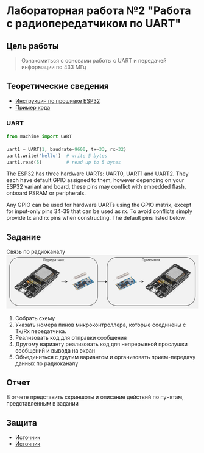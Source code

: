 # Лабораторная работа №2 "Работа с радиопередатчиком по UART"

## Цель работы
> Ознакомиться с основами работы с UART и передачей информации по 433 МГц

## Теоретические сведения
* [Инструкция по прошивке ESP32](../../docs/firmware.md)
* [Пример кода](../../examples/example_2.md)

### UART
```python
from machine import UART

uart1 = UART(1, baudrate=9600, tx=33, rx=32)
uart1.write('hello')  # write 5 bytes
uart1.read(5)         # read up to 5 bytes
```

The ESP32 has three hardware UARTs: UART0, UART1 and UART2. They each have default GPIO assigned to them, 
however depending on your ESP32 variant and board, these pins may conflict with embedded flash, 
onboard PSRAM or peripherals.

Any GPIO can be used for hardware UARTs using the GPIO matrix, except for input-only pins 34-39 that can be used as rx. 
To avoid conflicts simply provide tx and rx pins when constructing. The default pins listed below.

## Задание
Связь по радиоканалу
![](../../static/433.jpg)

1. Собрать схему
2. Указать номера пинов микроконтроллера, которые соединены с Tx/Rx передатчика.
3. Реализовать код для отправки сообщения
4. Другому варианту реализовать код для непрерывной прослушки сообщений и вывода на экран
5. Объединиться с другим вариантом и организовать прием-передачу данных по радиоканалу

## Отчет
В отчете представить скриншоты и описание действий по пунктам, представленным в задании

## Защита
* [Источник](https://www.ru-ebyte.com/news/514)
* [Источник](https://radiocom.su/information/artikles/?433-868mhz)